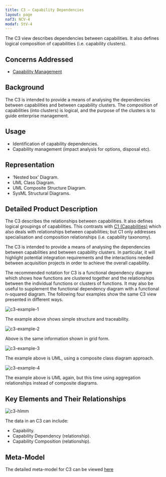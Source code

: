 ```yaml
---
title: C3 – Capability Dependencies
layout: page
naf3: NCV-4
modaf: StV-4
---
```


The C3 view describes dependencies between capabilities. It also defines
logical composition of capabilities (i.e. capability clusters).

## Concerns Addressed

-   [Capability Management](/glossary/capability-management/)

## Background


The C3 is intended to provide a means of analysing the dependencies
between capabilities and between capability clusters. The composition of
capabilities (into clusters) is logical, and the purpose of the clusters
is to guide enterprise management.

## Usage


-   Identification of capability dependencies.
-   Capability management (impact analysis for options, disposal etc).

## Representation


-   ‘Nested box’ Diagram.
-   UML Class Diagram.
-   UML Composite Structure Diagram.
-   SysML Structural Diagrams.

## Detailed Product Description

The C3 describes the relationships between capabilities. It also defines
logical groupings of capabilities. This contrasts with [C1
(Capabilities)](c1.html) which also deals with relationships between
capabilities; but C1 only addresses specialisation and composition
relationships (i.e. capability taxonomy).

The C3 is intended to provide a means of analysing the dependencies
between capabilities and between capability clusters. In particular, it
will highlight potential integration requirements and the interactions
needed between acquisition projects in order to achieve the overall
capability.

The recommended notation for C3 is a functional dependency diagram which
shows how functions are clustered together and the relationships between
the individual functions or clusters of functions. It may also be useful
to supplement the functional dependency diagram with a functional
n-squared diagram. The following four examples show the same C3 view
presented in different ways.

![c3-example-1](http://nafdocs.org/wp-content/uploads/2013/06/c3-example-1.png)

The example above shows simple structure and traceability.

![c3-example-2](http://nafdocs.org/wp-content/uploads/2013/06/c3-example-2.png)

Above is the same information shown in grid form.

![c3-example-3](http://nafdocs.org/wp-content/uploads/2013/06/c3-example-3.png)

The example above is UML, using a composite class diagram approach.

![c3-example-4](http://nafdocs.org/wp-content/uploads/2013/06/c3-example-4.png)

The example above is UML again, but this time using aggregation
relationships instead of composite diagrams.

## Key Elements and Their Relationships

![c3-hlmm](http://nafdocs.org/wp-content/uploads/2013/06/c3-hlmm.png)

The data in an C3 can include:

-   Capability.
-   Capability Dependency (relationship).
-   Capability Composition (relationship).

## Meta-Model

The detailed meta-model for C3 can be viewed
[here](/modem/index.htm?goto=7)


